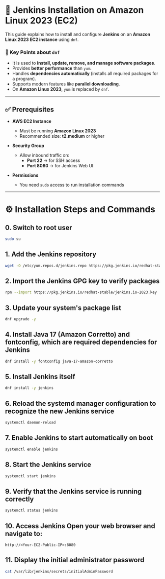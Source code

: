 # 🚀 Jenkins Installation on Amazon Linux 2023 (EC2)

This guide explains how to install and configure **Jenkins** on an **Amazon Linux 2023 EC2 instance** using `dnf`.
### 🔑 Key Points about `dnf`

- It is used to **install, update, remove, and manage software packages**.  
- Provides **better performance** than `yum`.  
- Handles **dependencies automatically** (installs all required packages for a program).  
- Supports modern features like **parallel downloading**.  
- On **Amazon Linux 2023**, `yum` is replaced by `dnf`.  

---

## ✅ Prerequisites

- **AWS EC2 Instance**  
  - Must be running **Amazon Linux 2023**  
  - Recommended size: **t2.medium** or higher  

- **Security Group**  
  - Allow inbound traffic on:  
    - **Port 22** → for SSH access  
    - **Port 8080** → for Jenkins Web UI  

- **Permissions**  
  - You need `sudo` access to run installation commands  

---

# ⚙️ Installation Steps and Commands 

## 0. Switch to root user 
```bash 
sudo su
```

## 1. Add the Jenkins repository
```bash 
wget -O /etc/yum.repos.d/jenkins.repo https://pkg.jenkins.io/redhat-stable/jenkins.repo
```

## 2. Import the Jenkins GPG key to verify packages
```bash
rpm --import https://pkg.jenkins.io/redhat-stable/jenkins.io-2023.key
```

## 3. Update your system's package list
```bash 
dnf upgrade -y
```

## 4. Install Java 17 (Amazon Corretto) and fontconfig, which are required dependencies for Jenkins
```bash 
dnf install -y fontconfig java-17-amazon-corretto
```

## 5. Install Jenkins itself
```bash
dnf install -y jenkins
```

## 6. Reload the systemd manager configuration to recognize the new Jenkins service
```bash
systemctl daemon-reload
```

## 7. Enable Jenkins to start automatically on boot
```bash
systemctl enable jenkins
```

## 8. Start the Jenkins service
```bash
systemctl start jenkins
```

## 9. Verify that the Jenkins service is running correctly
```bash
systemctl status jenkins
```

## 10. Access Jenkins Open your web browser and navigate to:
    http://<Your-EC2-Public-IP>:8080

## 11. Display the initial administrator password
``` bash
cat /var/lib/jenkins/secrets/initialAdminPassword
```
